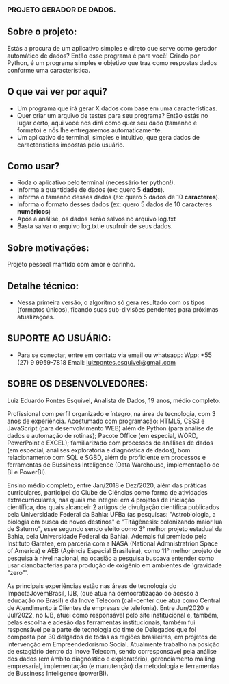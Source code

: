### PROJETO GERADOR DE DADOS.
## Sobre o projeto:
Estás a procura de um aplicativo simples e direto que serve como gerador automático de dados? Então esse programa é para você! Criado por Python, é um programa simples e objetivo que traz como respostas dados conforme uma característica.

## O que vai ver por aqui?
- Um programa que irá gerar X dados com base em uma características.
- Quer criar um arquivo de testes para seu programa? Então estás no lugar certo, aqui você nos dirá como quer seu dado (tamanho e formato) e nós lhe entregaremos automaticamente.
- Um aplicativo de terminal, simples e intuitivo, que gera dados de características impostas pelo usuário.

## Como usar?
- Roda o aplicativo pelo terminal (necessário ter python!).
- Informa a quantidade de dados (ex: quero 5 **dados**).
- Informa o tamanho desses dados (ex: quero 5 dados de 10 **caracteres**).
- Informa o formato desses dados (ex: quero 5 dados de 10 caracteres **numéricos**)
- Após a análise, os dados serão salvos no arquivo log.txt
- Basta salvar o arquivo log.txt e usufruir de seus dados.

## Sobre motivações:
Projeto pessoal mantido com amor e carinho.

## Detalhe técnico:
- Nessa primeira versão, o algoritmo só gera resultado com os tipos (formatos únicos), ficando suas  sub-divisões pendentes para próximas atualizações.

## SUPORTE AO USUÁRIO:
- Para se conectar, entre em contato via email ou whatsapp:
    Wpp: +55 (27) 9 9959-7818
    Email: luizpontes.esquivel@gmail.com

## SOBRE OS DESENVOLVEDORES:
Luiz Eduardo Pontes Esquivel, Analista de Dados, 19 anos, médio completo.

Profissional com perfil organizado e íntegro, na área de tecnologia, com 3 anos de experiência. Acostumado com programação: HTML5, CSS3 e JavaScript (para desenvolvimento WEB) além de Python (para análise de dados e automação de rotinas); Pacote Office (em especial, WORD, PowerPoint e EXCEL); familiarizado com processos de análises de dados (em especial, análises exploratória e diagnóstica de dados), bom relacionamento com SQL e SGBD, além de proficiente em processos e ferramentas de Bussiness Inteligence (Data Warehouse, implementação de BI e PowerBI).

Ensino médio completo, entre Jan/2018 e Dez/2020, além das práticas curriculares, participei do Clube de Ciências como forma de atividades extracurriculares, nas quais me integrei em 4 projetos de iniciação científica, dos quais alcanceir 2 artigos de divulgação científica publicados pela Universidade Federal da Bahia: UFBa (as pesquisas: "Astrobiologia, a biologia em busca de novos destinos" e "Titãgênesis: colonizando maior lua de Saturno", esse segundo sendo eleito como 3° melhor projeto estadual da Bahia, pela Universidade Federal da Bahia). Ademais fui premiado pelo Instituto Garatea, em parceria com a NASA (National Admnistratrion Space of America) e AEB (Agência Espacial Brasileira), como 11° melhor projeto de pesquisa à nível nacional, na ocasião a pesquisa buscava entender como usar cianobacterias para produção de oxigênio em ambientes de 'gravidade "zero"'.

As principais experiências estão nas áreas de tecnologia do ImpactaJovemBrasil, IJB, (que atua na democratização do acesso à educação no Brasil) e da Inove Telecom (call-center que atua como Central de Atendimento à Clientes de empresas de telefonia). Entre Jun/2020 e Jul/2022, no IJB, atuei como responsável pelo site institucional e, também, pelas escolha e adesão das ferramentas institucionais, também fui responsável pela parte de tecnologia do time de Delegados que foi composta por 30 delgados de todas as regiões brasileiras, em projetos de intervenção em Empreendedorismo Social. Atualmente trabalho na posição de estagiário dentro da Inove Telecom, sendo corresponsável pela análise dos dados (em âmbito diagnóstico e exploratório), gerenciamento mailing empresarial, implementação (e manutenção) da metodologia e ferramentas de Bussiness Inteligence (powerBI).